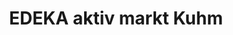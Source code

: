 ---
title: "EDEKA aktiv markt Kuhm"
url: /munderkingen/edeka-aktiv-markt-kuhm-rottenackerstrasse/
shop: Getränke
---